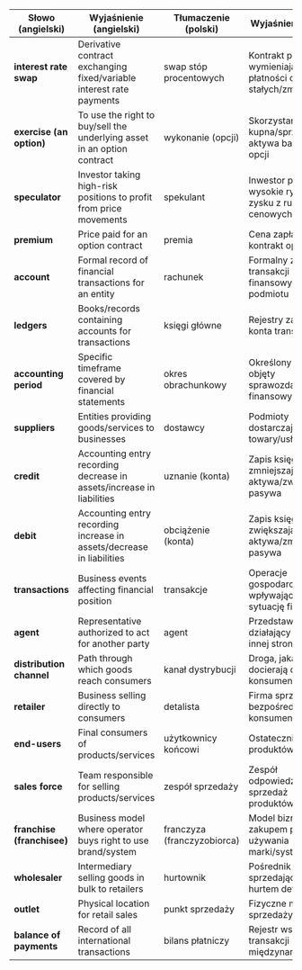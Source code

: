 | Słowo (angielski)              | Wyjaśnienie (angielski)                                                                 | Tłumaczenie (polski)             | Wyjaśnienie (polski)                                                                 |
|--------------------------------|-----------------------------------------------------------------------------------------|----------------------------------|--------------------------------------------------------------------------------------|
| **interest rate swap**         | Derivative contract exchanging fixed/variable interest rate payments                    | swap stóp procentowych           | Kontrakt pochodny wymieniający płatności odsetek stałych/zmiennych                  |
| **exercise (an option)**       | To use the right to buy/sell the underlying asset in an option contract                 | wykonanie (opcji)                | Skorzystanie z prawa kupna/sprzedaży aktywa bazowego w opcji                        |
| **speculator**                 | Investor taking high-risk positions to profit from price movements                      | spekulant                        | Inwestor podejmujący wysokie ryzyko dla zysku z ruchów cenowych                     |
| **premium**                    | Price paid for an option contract                                                       | premia                           | Cena zapłacona za kontrakt opcyjny                                                  |
| **account**                    | Formal record of financial transactions for an entity                                   | rachunek                         | Formalny zapis transakcji finansowych podmiotu                                       |
| **ledgers**                    | Books/records containing accounts for transactions                                      | księgi główne                    | Rejestry zawierające konta transakcyjne                                              |
| **accounting period**          | Specific timeframe covered by financial statements                                      | okres obrachunkowy               | Określony czas objęty sprawozdaniem finansowym                                       |
| **suppliers**                  | Entities providing goods/services to businesses                                         | dostawcy                         | Podmioty dostarczające towary/usługi firmom                                          |
| **credit**                     | Accounting entry recording decrease in assets/increase in liabilities                   | uznanie (konta)                  | Zapis księgowy zmniejszający aktywa/zwiększający pasywa                             |
| **debit**                      | Accounting entry recording increase in assets/decrease in liabilities                   | obciążenie (konta)               | Zapis księgowy zwiększający aktywa/zmniejszający pasywa                             |
| **transactions**               | Business events affecting financial position                                            | transakcje                       | Operacje gospodarcze wpływające na sytuację finansową                               |
| **agent**                      | Representative authorized to act for another party                                      | agent                            | Przedstawiciel działający w imieniu innej strony                                     |
| **distribution channel**       | Path through which goods reach consumers                                                | kanał dystrybucji                | Droga, jaką towary docierają do konsumentów                                          |
| **retailer**                   | Business selling directly to consumers                                                  | detalista                        | Firma sprzedająca bezpośrednio konsumentom                                           |
| **end-users**                  | Final consumers of products/services                                                    | użytkownicy końcowi              | Ostateczni odbiorcy produktów/usług                                                  |
| **sales force**                | Team responsible for selling products/services                                          | zespół sprzedaży                 | Zespół odpowiedzialny za sprzedaż produktów/usług                                    |
| **franchise (franchisee)**     | Business model where operator buys right to use brand/system                            | franczyza (franczyzobiorca)      | Model biznesowy z zakupem prawa do używania marki/systemu                            |
| **wholesaler**                 | Intermediary selling goods in bulk to retailers                                         | hurtownik                        | Pośrednik sprzedający towary hurtem detastom                                         |
| **outlet**                     | Physical location for retail sales                                                      | punkt sprzedaży                  | Fizyczne miejsce sprzedaży detalicznej                                               |
| **balance of payments**        | Record of all international transactions                                                | bilans płatniczy                 | Rejestr wszystkich transakcji międzynarodowych                                       |

